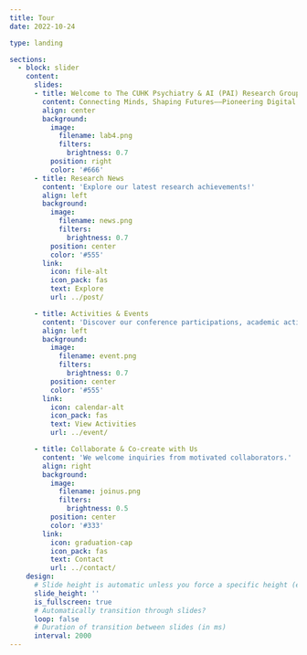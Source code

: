```yaml
---
title: Tour
date: 2022-10-24

type: landing

sections:
  - block: slider
    content:
      slides:
      - title: Welcome to The CUHK Psychiatry & AI (PAI) Research Group
        content: Connecting Minds, Shaping Futures——Pioneering Digital Mental Wellness through Innovative Algorithms.
        align: center
        background:
          image:
            filename: lab4.png
            filters:
              brightness: 0.7
          position: right
          color: '#666'
      - title: Research News
        content: 'Explore our latest research achievements!'
        align: left
        background:
          image:
            filename: news.png
            filters:
              brightness: 0.7
          position: center
          color: '#555'
        link:
          icon: file-alt
          icon_pack: fas
          text: Explore
          url: ../post/

      - title: Activities & Events
        content: 'Discover our conference participations, academic activities, and lab milestones!'
        align: left
        background:
          image:
            filename: event.png
            filters:
              brightness: 0.7
          position: center
          color: '#555'
        link:
          icon: calendar-alt
          icon_pack: fas
          text: View Activities
          url: ../event/

      - title: Collaborate & Co-create with Us
        content: 'We welcome inquiries from motivated collaborators.'
        align: right
        background:
          image:
            filename: joinus.png
            filters:
              brightness: 0.5
          position: center
          color: '#333'
        link:
          icon: graduation-cap
          icon_pack: fas
          text: Contact
          url: ../contact/
    design:
      # Slide height is automatic unless you force a specific height (e.g. '400px')
      slide_height: ''
      is_fullscreen: true
      # Automatically transition through slides?
      loop: false
      # Duration of transition between slides (in ms)
      interval: 2000
---
```

